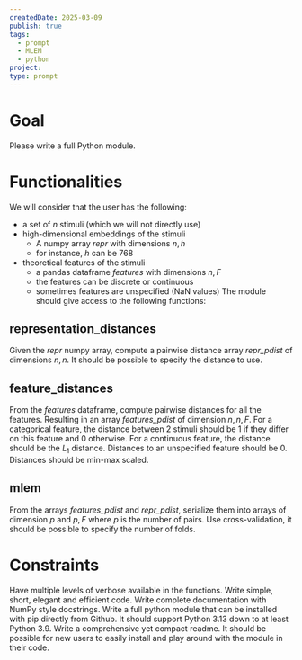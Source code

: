 ```yaml
---
createdDate: 2025-03-09
publish: true
tags:
  - prompt
  - MLEM
  - python
project: 
type: prompt
---
```

# Goal
Please write a full Python module.

# Functionalities
We will consider that the user has the following:
- a set of $n$ stimuli (which we will not directly use)
- high-dimensional embeddings of the stimuli
	- A numpy array *repr* with dimensions $n,h$
	- for instance, $h$ can be 768
- theoretical features of the stimuli
	- a pandas dataframe *features* with dimensions $n, F$
	- the features can be discrete or continuous
	- sometimes features are unspecified (NaN values)
The module should give access to the following functions:

## representation_distances
Given the *repr* numpy array, compute a pairwise distance array *repr_pdist* of dimensions $n,n$.
It should be possible to specify the distance to use.

## feature_distances
From the *features* dataframe, compute pairwise distances for all the features.
Resulting in an array *features_pdist* of dimension $n,n,F$.
For a categorical feature, the distance between 2 stimuli should be 1 if they differ on this feature and 0 otherwise.
For a continuous feature, the distance should be the $L_1$ distance.
Distances to an unspecified feature should be 0.
Distances should be min-max scaled.

## mlem
From the arrays *features_pdist* and *repr_pdist*, serialize them into arrays of dimension $p$ and $p,F$ where $p$ is the number of pairs.
Use cross-validation, it should be possible to specify the number of folds.

# Constraints
Have multiple levels of verbose available in the functions.
Write simple, short, elegant and efficient code.
Write complete documentation with NumPy style docstrings.
Write a full python module that can be installed with pip directly from Github. It should support Python 3.13 down to at least Python 3.9.
Write a comprehensive yet compact readme. It should be possible for new users to easily install and play around with the module in their code.
